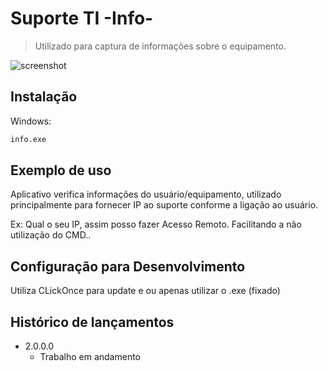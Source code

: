 # Suporte TI -Info-

> Utilizado para captura de informações sobre o equipamento.




![screenshot](https://user-images.githubusercontent.com/57644534/69970634-52673b80-14fd-11ea-9a3f-fa3ebf0af729.PNG)

## Instalação

Windows:

```sh
info.exe
```

## Exemplo de uso

Aplicativo verifica informações do usuário/equipamento, utilizado principalmente para fornecer IP ao suporte conforme a ligação ao usuário.

Ex: Qual o seu IP, assim posso fazer Acesso Remoto. Facilitando a não utilização do CMD..

## Configuração para Desenvolvimento

Utiliza CLickOnce para update e ou apenas utilizar o .exe (fixado)

## Histórico de lançamentos

* 2.0.0.0
    * Trabalho em andamento
